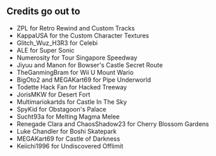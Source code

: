 ## Credits go out to

- ZPL for Retro Rewind and Custom Tracks
- KappaUSA for the Custom Character Textures
- Glitch_Wuz_H3R3 for Celebi
- ALE for Super Sonic
- Numerosity for Tour Singapore Speedway
- Jiyuu and Manon for Bowser's Castle Secret Route
- TheGanmingBram for Wii U Mount Wario
- BigOto2 and MEGAKart69 for Pipe Underworld
- Todette Hack Fan for Hacked Treeway
- JorisMKW for Desert Fort
- Multimariokartds for Castle In The Sky
- SpyKid for Obstagoon's Palace
- Sucht93a for Melting Magma Melee
- Renegade Clara and ChaosShadow23 for Cherry Blossom Gardens
- Luke Chandler for Boshi Skatepark
- MEGAKart69 for Castle of Darkness
- Keiichi1996 for Undiscovered Offlimit
